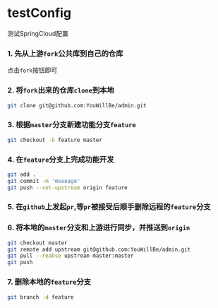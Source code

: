 # testConfig
测试SpringCloud配置


### 1. 先从上游`fork`公共库到自己的仓库

点击`fork`按钮即可

### 2. 将`fork`出来的仓库`clone`到本地

```bash
git clone git@github.com:YouWillBe/admin.git
```

### 3. 根据`master`分支新建功能分支`feature`

```bash
git checkout -b feature master
```

### 4. 在`feature`分支上完成功能开发

```bash
git add .
git commit -m 'mseeage'
git push --set-upstream origin feature
```

### 5. 在`github`上发起`pr`,等`pr`被接受后顺手删除远程的`feature`分支

### 6. 将本地的`master`分支和上游进行同步，并推送到`origin`

```bash
git checkout master
git remote add upstream git@github.com:YouWillBe/admin.git
git pull --reabse upstream master:master
git push
```

### 7. 删除本地的`feature`分支

```bash
git branch -d feature
```

